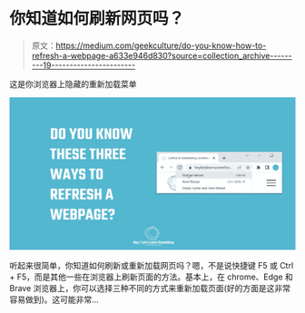 # 你知道如何刷新网页吗？

> 原文：<https://medium.com/geekculture/do-you-know-how-to-refresh-a-webpage-a633e946d830?source=collection_archive---------19----------------------->

这是你浏览器上隐藏的重新加载菜单

![](img/6c04a6635e3588ebe94b52d8a7d1d7b2.png)

听起来很简单，你知道如何刷新或重新加载网页吗？嗯，不是说快捷键 F5 或 Ctrl + F5，而是其他一些在浏览器上刷新页面的方法。基本上，在 chrome、Edge 和 Brave 浏览器上，你可以选择三种不同的方式来重新加载页面(好的方面是这非常容易做到)。这可能非常…